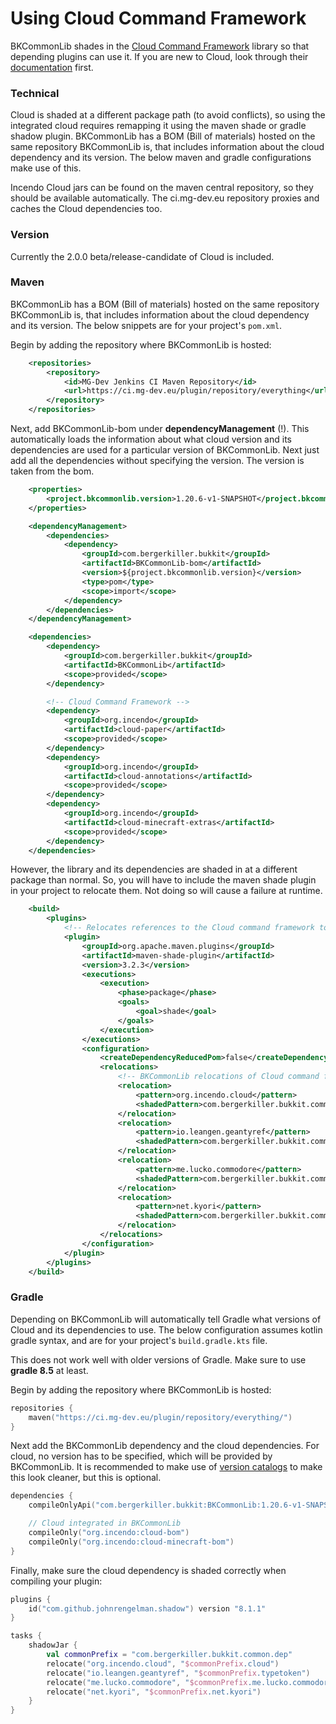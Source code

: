 # Using Cloud Command Framework
BKCommonLib shades in the [Cloud Command Framework](https://github.com/Incendo/cloud "Cloud Command Framework") library so that depending plugins can use it. If you are new to Cloud, look through their [documentation](https://cloud.incendo.org/ "documentation") first.

### Technical
Cloud is shaded at a different package path (to avoid conflicts), so using the integrated cloud requires remapping it using the maven shade or gradle shadow plugin. BKCommonLib has a BOM (Bill of materials) hosted on the same repository BKCommonLib is, that includes information about the cloud dependency and its version. The below maven and gradle configurations make use of this.

Incendo Cloud jars can be found on the maven central repository, so they should be available automatically. The ci.mg-dev.eu repository proxies and caches the Cloud dependencies too.

### Version
Currently the 2.0.0 beta/release-candidate of Cloud is included.

### Maven
BKCommonLib has a BOM (Bill of materials) hosted on the same repository BKCommonLib is, that includes information about the cloud dependency and its version. The below snippets are for your project's `pom.xml`.

Begin by adding the repository where BKCommonLib is hosted:
```xml
    <repositories>
        <repository>
            <id>MG-Dev Jenkins CI Maven Repository</id>
            <url>https://ci.mg-dev.eu/plugin/repository/everything</url>
        </repository>
    </repositories>
```
Next, add BKCommonLib-bom under **dependencyManagement** (!). This automatically loads the information about what cloud version and its dependencies are used for a particular version of BKCommonLib. Next just add all the dependencies without specifying the version. The version is taken from the bom.
```xml
    <properties>
        <project.bkcommonlib.version>1.20.6-v1-SNAPSHOT</project.bkcommonlib.version>
    </properties>

    <dependencyManagement>
        <dependencies>
            <dependency>
                <groupId>com.bergerkiller.bukkit</groupId>
                <artifactId>BKCommonLib-bom</artifactId>
                <version>${project.bkcommonlib.version}</version>
                <type>pom</type>
                <scope>import</scope>
            </dependency>
        </dependencies>
    </dependencyManagement>

    <dependencies>
        <dependency>
            <groupId>com.bergerkiller.bukkit</groupId>
            <artifactId>BKCommonLib</artifactId>
            <scope>provided</scope>
        </dependency>

        <!-- Cloud Command Framework -->
        <dependency>
            <groupId>org.incendo</groupId>
            <artifactId>cloud-paper</artifactId>
            <scope>provided</scope>
        </dependency>
        <dependency>
            <groupId>org.incendo</groupId>
            <artifactId>cloud-annotations</artifactId>
            <scope>provided</scope>
        </dependency>
        <dependency>
            <groupId>org.incendo</groupId>
            <artifactId>cloud-minecraft-extras</artifactId>
            <scope>provided</scope>
        </dependency>
    </dependencies>
```
However, the library and its dependencies are shaded in at a different package than normal. So, you will have to include the maven shade plugin in your project to relocate them. Not doing so will cause a failure at runtime.
```xml
    <build>
        <plugins>
            <!-- Relocates references to the Cloud command framework to where they are in BKCommonLib -->
            <plugin>
                <groupId>org.apache.maven.plugins</groupId>
                <artifactId>maven-shade-plugin</artifactId>
                <version>3.2.3</version>
                <executions>
                    <execution>
                        <phase>package</phase>
                        <goals>
                            <goal>shade</goal>
                        </goals>
                    </execution>
                </executions>
                <configuration>
                    <createDependencyReducedPom>false</createDependencyReducedPom>
                    <relocations>
                        <!-- BKCommonLib relocations of Cloud command framework -->
                        <relocation>
                            <pattern>org.incendo.cloud</pattern>
                            <shadedPattern>com.bergerkiller.bukkit.common.dep.cloud</shadedPattern>
                        </relocation>
                        <relocation>
                            <pattern>io.leangen.geantyref</pattern>
                            <shadedPattern>com.bergerkiller.bukkit.common.dep.typetoken</shadedPattern>
                        </relocation>
                        <relocation>
                            <pattern>me.lucko.commodore</pattern>
                            <shadedPattern>com.bergerkiller.bukkit.common.dep.me.lucko.commodore</shadedPattern>
                        </relocation>
                        <relocation>
                            <pattern>net.kyori</pattern>
                            <shadedPattern>com.bergerkiller.bukkit.common.dep.net.kyori</shadedPattern>
                        </relocation>
                    </relocations>
                </configuration>
            </plugin>
        </plugins>
    </build>
```

### Gradle
Depending on BKCommonLib will automatically tell Gradle what versions of Cloud and its dependencies to use. The below configuration assumes kotlin gradle syntax, and are for your project's `build.gradle.kts` file.

This does not work well with older versions of Gradle. Make sure to use **gradle 8.5** at least.

Begin by adding the repository where BKCommonLib is hosted:
```kotlin
repositories {
    maven("https://ci.mg-dev.eu/plugin/repository/everything/")
}
```
Next add the BKCommonLib dependency and the cloud dependencies. For cloud, no version has to be specified, which will be provided by BKCommonLib. It is recommended to make use of [version catalogs](https://docs.gradle.org/current/userguide/platforms.html#sub::toml-dependencies-format) to make this look cleaner, but this is optional.
```kotlin
dependencies {
    compileOnlyApi("com.bergerkiller.bukkit:BKCommonLib:1.20.6-v1-SNAPSHOT")

    // Cloud integrated in BKCommonLib
    compileOnly("org.incendo:cloud-bom")
    compileOnly("org.incendo:cloud-minecraft-bom")
}
```
Finally, make sure the cloud dependency is shaded correctly when compiling your plugin:
```kotlin
plugins {
    id("com.github.johnrengelman.shadow") version "8.1.1"
}

tasks {
    shadowJar {
        val commonPrefix = "com.bergerkiller.bukkit.common.dep"
        relocate("org.incendo.cloud", "$commonPrefix.cloud")
        relocate("io.leangen.geantyref", "$commonPrefix.typetoken")
        relocate("me.lucko.commodore", "$commonPrefix.me.lucko.commodore")
        relocate("net.kyori", "$commonPrefix.net.kyori")
    }
}
```


